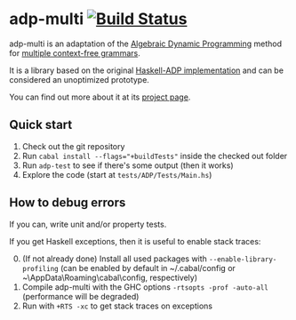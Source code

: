 adp-multi [![Build Status](https://secure.travis-ci.org/neothemachine/adp-multi.png?branch=master)](http://travis-ci.org/neothemachine/adp-multi)
==========

adp-multi is an adaptation of the [Algebraic Dynamic Programming](http://bibiserv.techfak.uni-bielefeld.de/adp/)
method for [multiple context-free grammars](http://adp-multi.ruhoh.com/mcfg).

It is a library based on the original [Haskell-ADP implementation](https://bitbucket.org/gsauthof/adpcombinators)
and can be considered an unoptimized prototype.

You can find out more about it at its [project page](http://adp-multi.ruhoh.com).

Quick start
-----------

1. Check out the git repository
2. Run `cabal install --flags="+buildTests"` inside the checked out folder
3. Run `adp-test` to see if there's some output (then it works)
4. Explore the code (start at `tests/ADP/Tests/Main.hs`)

How to debug errors
-------------------

If you can, write unit and/or property tests.

If you get Haskell exceptions, then it is useful to enable stack traces:

0. (If not already done) Install all used packages with `--enable-library-profiling`
   (can be enabled by default in ~/.cabal/config or ~\AppData\Roaming\cabal\config, respectively)
1. Compile adp-multi with the GHC options `-rtsopts -prof -auto-all` (performance will be degraded)
2. Run with `+RTS -xc` to get stack traces on exceptions